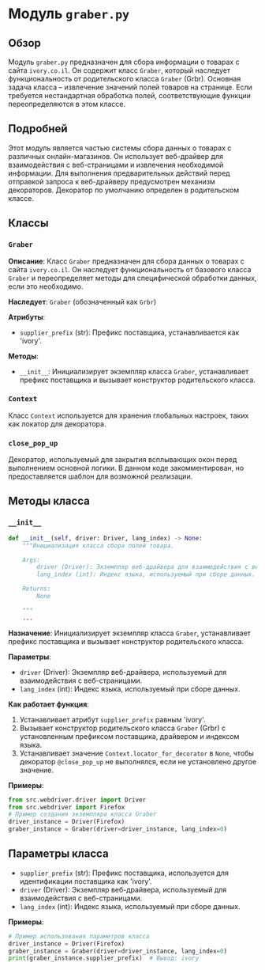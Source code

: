 # Модуль `graber.py`

## Обзор

Модуль `graber.py` предназначен для сбора информации о товарах с сайта `ivory.co.il`. Он содержит класс `Graber`, который наследует функциональность от родительского класса `Graber` (Grbr). Основная задача класса – извлечение значений полей товаров на странице. Если требуется нестандартная обработка полей, соответствующие функции переопределяются в этом классе.

## Подробней

Этот модуль является частью системы сбора данных о товарах с различных онлайн-магазинов. Он использует веб-драйвер для взаимодействия с веб-страницами и извлечения необходимой информации. Для выполнения предварительных действий перед отправкой запроса к веб-драйверу предусмотрен механизм декораторов. Декоратор по умолчанию определен в родительском классе.

## Классы

### `Graber`

**Описание**: Класс `Graber` предназначен для сбора данных о товарах с сайта `ivory.co.il`. Он наследует функциональность от базового класса `Graber` и переопределяет методы для специфической обработки данных, если это необходимо.

**Наследует**: `Graber` (обозначенный как `Grbr`)

**Атрибуты**:
- `supplier_prefix` (str): Префикс поставщика, устанавливается как 'ivory'.

**Методы**:
- `__init__`: Инициализирует экземпляр класса `Graber`, устанавливает префикс поставщика и вызывает конструктор родительского класса.

### `Context`
Класс `Context` используется для хранения глобальных настроек, таких как локатор для декоратора.
### `close_pop_up`
Декоратор, используемый для закрытия всплывающих окон перед выполнением основной логики. В данном коде закомментирован, но предоставляется шаблон для возможной реализации.
## Методы класса

### `__init__`

```python
def __init__(self, driver: Driver, lang_index) -> None:
    """Инициализация класса сбора полей товара.

    Args:
        driver (Driver): Экземпляр веб-драйвера для взаимодействия с веб-страницами.
        lang_index (int): Индекс языка, используемый при сборе данных.

    Returns:
        None

    """
    ...
```

**Назначение**: Инициализирует экземпляр класса `Graber`, устанавливает префикс поставщика и вызывает конструктор родительского класса.

**Параметры**:
- `driver` (Driver): Экземпляр веб-драйвера, используемый для взаимодействия с веб-страницами.
- `lang_index` (int): Индекс языка, используемый при сборе данных.

**Как работает функция**:
1. Устанавливает атрибут `supplier_prefix` равным 'ivory'.
2. Вызывает конструктор родительского класса `Graber` (Grbr) с установленным префиксом поставщика, драйвером и индексом языка.
3. Устанавливает значение `Context.locator_for_decorator` в `None`, чтобы декоратор `@close_pop_up` не выполнялся, если не установлено другое значение.

**Примеры**:

```python
from src.webdriver.driver import Driver
from src.webdriver import Firefox
# Пример создания экземпляра класса Graber
driver_instance = Driver(Firefox)
graber_instance = Graber(driver=driver_instance, lang_index=0)
```

## Параметры класса

- `supplier_prefix` (str): Префикс поставщика, используется для идентификации поставщика как 'ivory'.
- `driver` (Driver): Экземпляр веб-драйвера, используемый для взаимодействия с веб-страницами.
- `lang_index` (int): Индекс языка, используемый при сборе данных.

**Примеры**:

```python
# Пример использования параметров класса
driver_instance = Driver(Firefox)
graber_instance = Graber(driver=driver_instance, lang_index=0)
print(graber_instance.supplier_prefix)  # Вывод: ivory